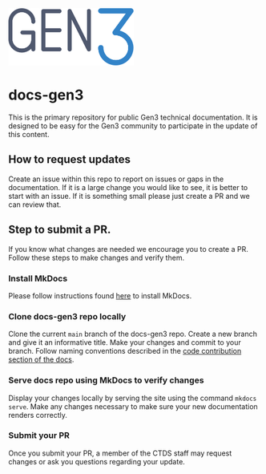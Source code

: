 <img src="docs/img/gen3-blue-dark.png" width=250px>

# docs-gen3
This is the primary repository for public Gen3 technical documentation.  It is designed to be easy for the Gen3 community to participate in the update of this content.  

## How to request updates
Create an issue within this repo to report on issues or gaps in the documentation.  If it is a large change you would like to see, it is better to start with an issue.  If it is something small please just create a PR and we can review that.

## Step to submit a PR.

If you know what changes are needed we encourage you to create a PR.  Follow these steps to make changes and verify them.

### Install MkDocs

Please follow instructions found [here](https://www.mkdocs.org/user-guide/installation/) to install MkDocs.

### Clone docs-gen3 repo locally

Clone the current `main` branch of the docs-gen3 repo. Create a new branch and give it an informative title.  Make your changes and commit to your branch.  Follow naming conventions described in the [code contribution section of the docs](https://github.com/uc-cdis/docs-gen3/blob/Update-to-readme/docs/gen3-resources/developer-guide/contribute.md#naming-conventions).

### Serve docs repo using MkDocs to verify changes

Display your changes locally by serving the site using the command `mkdocs serve`.  Make any changes necessary to make sure your new documentation renders correctly.

### Submit your PR

Once you submit your PR, a member of the CTDS staff may request changes or ask you questions regarding your update.

